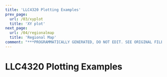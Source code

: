 ```yaml
---
title: 'LLC4320 Plotting Examples'
prev_page:
  url: /03/xyplot
  title: 'XY plot'
next_page:
  url: /04/regionalmap
  title: 'Regional Map'
comment: "***PROGRAMMATICALLY GENERATED, DO NOT EDIT. SEE ORIGINAL FILES IN /content***"
---
```

# LLC4320 Plotting Examples
